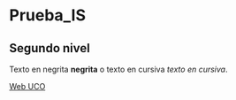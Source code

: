 # Prueba_IS
## Segundo nivel

Texto en negrita **negrita** o texto en cursiva *texto en cursiva*.

[Web UCO](www.uco.es)
